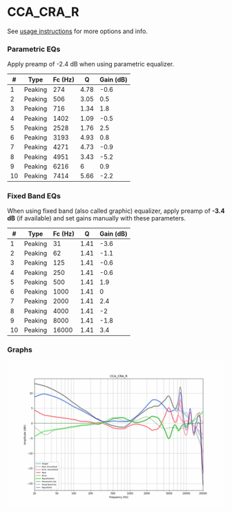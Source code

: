 # CCA_CRA_R
See [usage instructions](https://github.com/jaakkopasanen/AutoEq#usage) for more options and info.

### Parametric EQs
Apply preamp of -2.4 dB when using parametric equalizer.

|   # | Type    |   Fc (Hz) |    Q |   Gain (dB) |
|-----|---------|-----------|------|-------------|
|   1 | Peaking |       274 | 4.78 |        -0.6 |
|   2 | Peaking |       506 | 3.05 |         0.5 |
|   3 | Peaking |       716 | 1.34 |         1.8 |
|   4 | Peaking |      1402 | 1.09 |        -0.5 |
|   5 | Peaking |      2528 | 1.76 |         2.5 |
|   6 | Peaking |      3193 | 4.93 |         0.8 |
|   7 | Peaking |      4271 | 4.73 |        -0.9 |
|   8 | Peaking |      4951 | 3.43 |        -5.2 |
|   9 | Peaking |      6216 | 6    |         0.9 |
|  10 | Peaking |      7414 | 5.66 |        -2.2 |

### Fixed Band EQs
When using fixed band (also called graphic) equalizer, apply preamp of **-3.4 dB** (if available) and set gains manually with these parameters.

|   # | Type    |   Fc (Hz) |    Q |   Gain (dB) |
|-----|---------|-----------|------|-------------|
|   1 | Peaking |        31 | 1.41 |        -3.6 |
|   2 | Peaking |        62 | 1.41 |        -1.1 |
|   3 | Peaking |       125 | 1.41 |        -0.6 |
|   4 | Peaking |       250 | 1.41 |        -0.6 |
|   5 | Peaking |       500 | 1.41 |         1.9 |
|   6 | Peaking |      1000 | 1.41 |         0   |
|   7 | Peaking |      2000 | 1.41 |         2.4 |
|   8 | Peaking |      4000 | 1.41 |        -2   |
|   9 | Peaking |      8000 | 1.41 |        -1.8 |
|  10 | Peaking |     16000 | 1.41 |         3.4 |

### Graphs
![](./CCA_CRA_R.png)
